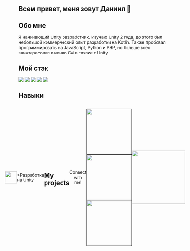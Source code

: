 ## Всем привет, меня зовут Даниил 👋

<h2>Обо мне</h2>
<p>
  Я начинающий Unity разработчик.
  Изучаю Unity 2 года, до этого был небольшой коммерческий опыт разработки на Kotlin. Также пробовал программировать на JavaScript, Python и PHP, но больше всех заинтересовал именно C# в связке с Unity.
</p>

<h2>Мой стэк</h2>
<p align="left">
  <img src="https://img.shields.io/badge/Unity-100000?style=for-the-badge&logo=unity&logoColor=white"/>
  <img src="https://img.shields.io/badge/C%23-239120?style=for-the-badge&logo=csharp&logoColor=white"/>
  <img src="https://img.shields.io/badge/Adobe%20Photoshop-31A8FF?style=for-the-badge&logo=Adobe%20Photoshop&logoColor=black"/>
  <img src="https://img.shields.io/badge/Jira-0052CC?style=for-the-badge&logo=Jira&logoColor=white"/>
  <img src="https://img.shields.io/badge/GitHub-100000?style=for-the-badge&logo=github&logoColor=white"/>
</p>

<h2>Навыки</h2>
<p>
  <div style="display: flex; align-items: center; justify-content: center;">
    <img height=40 src="https://cdn-icons-png.flaticon.com/512/8212/8212616.png"/>
    <span>>Разработка на Unity</span
  </div>
  
</p>

<h2>My projects</h2>
<p>
  
</p>


<p align="center">Connect with me!</p>
<p align="center">
  <a href="">
    <img height=150 src="https://img.shields.io/badge/LinkedIn-0077B5?style=for-the-badge&logo=linkedin&logoColor=white"/>
  </a>
  <a href="">
    <img height=150 src="https://img.shields.io/badge/Telegram-2CA5E0?style=for-the-badge&logo=telegram&logoColor=white"/>
  </a>
  <a href="">
    <img height=150 src="https://img.shields.io/badge/Gmail-D14836?style=for-the-badge&logo=gmail&logoColor=white"
  </a>
</p>



<!--
**Risen12/Risen12** is a ✨ _special_ ✨ repository because its `README.md` (this file) appears on your GitHub profile.

Here are some ideas to get you started:

- 🔭 I’m currently working on ...
- 🌱 I’m currently learning ...
- 👯 I’m looking to collaborate on ...
- 🤔 I’m looking for help with ...
- 💬 Ask me about ...
- 📫 How to reach me: ...
- 😄 Pronouns: ...
- ⚡ Fun fact: ...
-->


<div align="center" style="margin: 40px 0">
   <a href="https://github.com/romankh3/github-profile-views-counter">
       <img width="175px" src="https://komarev.com/ghpvc/?username=romankh3&color=DE002D">
   </a>
</div>
